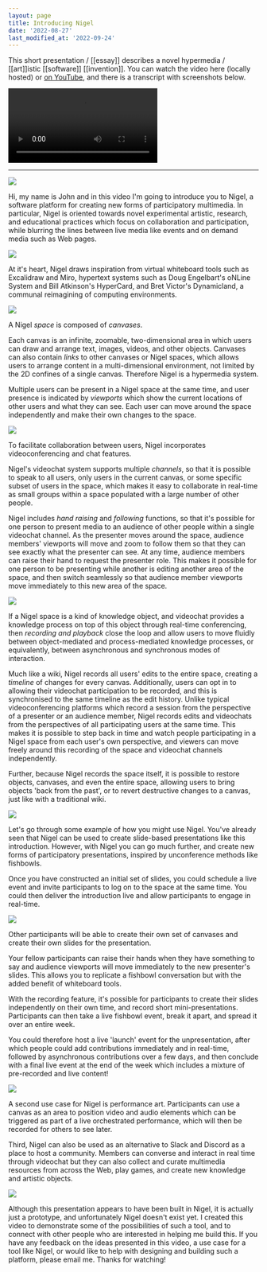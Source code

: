 ```yaml
---
layout: page
title: Introducing Nigel
date: '2022-08-27'
last_modified_at: '2022-09-24'
---
```


This short presentation / [[essay]] describes a novel hypermedia / [[art]]istic [[software]] [[invention]]. You can watch the video here (locally hosted) or [on YouTube](https://www.youtube.com/watch?v=0Q3T_oqrBjk), and there is a transcript with screenshots below.

<video controls>
  <source src="assets/video/introducing_nigel.mp4" type="video/mp4">
</video>

----

![](assets/img/introducing_nigel_1.png)

Hi, my name is John and in this video I'm going to introduce you to Nigel, a software platform for creating new forms of participatory multimedia. In particular, Nigel is oriented towards novel experimental artistic, research, and educational practices which focus on collaboration and participation, while blurring the lines between live media like events and on demand media such as Web pages.

![](assets/img/introducing_nigel_2.png)

At it's heart, Nigel draws inspiration from virtual whiteboard tools such as Excalidraw and Miro, hypertext systems such as Doug Engelbart's oNLine System and Bill Atkinson's HyperCard, and Bret Victor's Dynamicland, a communal reimagining of computing environments.

![](assets/img/introducing_nigel_3.png)

A Nigel _space_ is composed of _canvases_.

Each canvas is an infinite, zoomable, two-dimensional area in which users can draw and arrange text, images, videos, and other objects. Canvases can also contain _links_ to other canvases or Nigel spaces, which allows users to arrange content in a multi-dimensional environment, not limited by the 2D confines of a single canvas. Therefore Nigel is a hypermedia system.

Multiple users can be present in a Nigel space at the same time, and user presence is indicated by _viewports_ which show the current locations of other users and what they can see. Each user can move around the space independently and make their own changes to the space.

![](assets/img/introducing_nigel_4.png)

To facilitate collaboration between users, Nigel incorporates videoconferencing and chat features.

Nigel's videochat system supports multiple _channels_, so that it is possible to speak to all users, only users in the current canvas, or some specific subset of users in the space, which makes it easy to collaborate in real-time as small groups within a space populated with a large number of other people.

Nigel includes _hand raising_ and _following_ functions, so that it's possible for one person to present media to an audience of other people within a single videochat channel. As the presenter moves around the space, audience members' viewports will move and zoom to follow them so that they can see exactly what the presenter can see. At any time, audience members can raise their hand to request the presenter role. This makes it possible for one person to be presenting while another is editing another area of the space, and then switch seamlessly so that audience member viewports move immediately to this new area of the space.

![](assets/img/introducing_nigel_5.png)

If a Nigel space is a kind of knowledge object, and videochat provides a knowledge process on top of this object through real-time conferencing, then _recording and playback_ close the loop and allow users to move fluidly between object-mediated and process-mediated knowledge processes, or equivalently, between asynchronous and synchronous modes of interaction.

Much like a wiki, Nigel records all users' edits to the entire space, creating a _timeline_ of changes for every canvas. Additionally, users can opt in to allowing their videochat participation to be recorded, and this is synchronised to the same timeline as the edit history. Unlike typical videoconferencing platforms which record a session from the perspective of a presenter or an audience member, Nigel records edits and videochats from the perspectives of all participating users at the same time. This makes it is possible to step back in time and watch people participating in a Nigel space from each user's own perspective, and viewers can move freely around this recording of the space and videochat channels independently.

Further, because Nigel records the space itself, it is possible to restore objects, canvases, and even the entire space, allowing users to bring objects 'back from the past', or to revert destructive changes to a canvas, just like with a traditional wiki.

![](assets/img/introducing_nigel_6.png)

Let's go through some example of how you might use Nigel. You've already seen that Nigel can be used to create slide-based presentations like this introduction. However, with Nigel you can go much further, and create new forms of participatory presentations, inspired by unconference methods like fishbowls.

Once you have constructed an initial set of slides, you could schedule a live event and invite participants to log on to the space at the same time. You could then deliver the introduction live and allow participants to engage in real-time.

![](assets/img/introducing_nigel_7.png)

Other participants will be able to create their own set of canvases and create their own slides for the presentation.

Your fellow participants can raise their hands when they have something to say and audience viewports will move immediately to the new presenter's slides. This allows you to replicate a fishbowl conversation but with the added benefit of whiteboard tools.

With the recording feature, it's possible for participants to create their slides independently on their own time, and record short mini-presentations. Participants can then take a live fishbowl event, break it apart, and spread it over an entire week.

You could therefore host a live 'launch' event for the unpresentation, after which people could add contributions immediately and in real-time, followed by asynchronous contributions over a few days, and then conclude with a final live event at the end of the week which includes a mixture of pre-recorded and live content!

![](assets/img/introducing_nigel_8.png)

A second use case for Nigel is performance art. Participants can use a canvas as an area to position video and audio elements which can be triggered as part of a live orchestrated performance, which will then be recorded for others to see later.

Third, Nigel can also be used as an alternative to Slack and Discord as a place to host a community. Members can converse and interact in real time through videochat but they can also collect and curate multimedia resources from across the Web, play games, and create new knowledge and artistic objects.

![](assets/img/introducing_nigel_9.png)

Although this presentation appears to have been built in Nigel, it is actually just a prototype, and unfortunately Nigel doesn't exist yet. I created this video to demonstrate some of the possibilities of such a tool, and to connect with other people who are interested in helping me build this. If you have any feedback on the ideas presented in this video, a use case for a tool like Nigel, or would like to help with designing and building such a platform, please email me. Thanks for watching!

